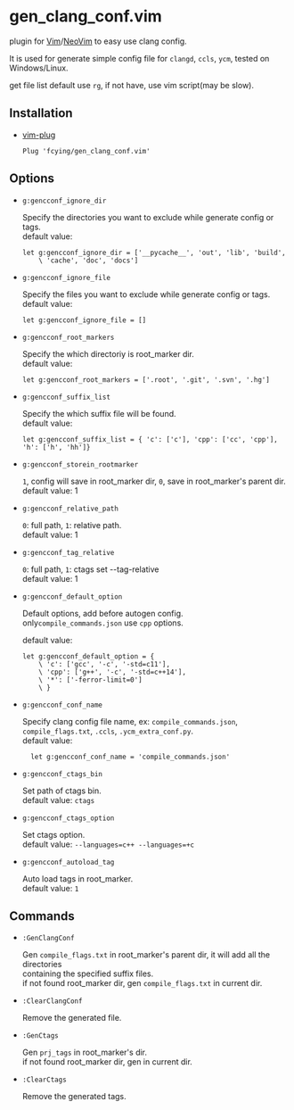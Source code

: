 # gen_clang_conf.vim

plugin for [Vim](https://github.com/vim/vim)/[NeoVim](https://github.com/neovim/neovim) to easy use clang config.</br>

It is used for generate simple config file for `clangd`, `ccls`, `ycm`, tested on Windows/Linux. </br>

get file list default use `rg`, if not have, use vim script(may be slow). </br>

## Installation
* [vim-plug](https://github.com/junegunn/vim-plug)

    `Plug 'fcying/gen_clang_conf.vim'`

## Options
* `g:gencconf_ignore_dir`

    Specify the directories you want to exclude while generate config or tags.</br>
    default value:
    ```vim
    let g:gencconf_ignore_dir = ['__pycache__', 'out', 'lib', 'build',
        \ 'cache', 'doc', 'docs']
    ```


* `g:gencconf_ignore_file`

    Specify the files you want to exclude while generate config or tags.</br>
    default value:
    ```vim
    let g:gencconf_ignore_file = []
    ```


* `g:gencconf_root_markers`

    Specify the which directoriy is root_marker dir.</br>
    default value:
    ```vim
    let g:gencconf_root_markers = ['.root', '.git', '.svn', '.hg']
    ```


* `g:gencconf_suffix_list`

    Specify the which suffix file will be found.</br>
    default value:
    ```vim
    let g:gencconf_suffix_list = { 'c': ['c'], 'cpp': ['cc', 'cpp'], 'h': ['h', 'hh']}
    ```


* `g:gencconf_storein_rootmarker`

    `1`, config will save in root_marker dir, `0`, save in root_marker's parent dir.</br>
    default value: 1


* `g:gencconf_relative_path`

    `0`: full path, `1`: relative path.</br>
    default value: 1

* `g:gencconf_tag_relative`

    `0`: full path, `1`: ctags set --tag-relative</br>
    default value: 1

* `g:gencconf_default_option`

    Default options, add before autogen config.</br>
    only`compile_commands.json` use `cpp` options.

    default value:
    ```vim
    let g:gencconf_default_option = {
        \ 'c': ['gcc', '-c', '-std=c11'],
        \ 'cpp': ['g++', '-c', '-std=c++14'],
        \ '*': ['-ferror-limit=0']
        \ }
    ```


* `g:gencconf_conf_name`

    Specify clang config file name, ex: `compile_commands.json`, `compile_flags.txt`, `.ccls`, `.ycm_extra_conf.py`.</br>
    default value: 
    ```vim
      let g:gencconf_conf_name = 'compile_commands.json'
    ```


* `g:gencconf_ctags_bin`

    Set path of ctags bin.</br>
    default value: `ctags`


* `g:gencconf_ctags_option`

    Set ctags option.</br>
    default value: `--languages=c++ --languages=+c`


* `g:gencconf_autoload_tag`

    Auto load tags in root_marker.</br>
    default value: `1`


## Commands
* `:GenClangConf`

    Gen `compile_flags.txt` in root_marker's parent dir, it will add all the directories</br>
    containing the specified suffix files.</br>
    if not found root_marker dir, gen `compile_flags.txt` in current dir.

* `:ClearClangConf`

    Remove the generated file.

* `:GenCtags`

    Gen `prj_tags` in root_marker's dir.</br>
    if not found root_marker dir, gen in current dir.

* `:ClearCtags`

    Remove the generated tags.

